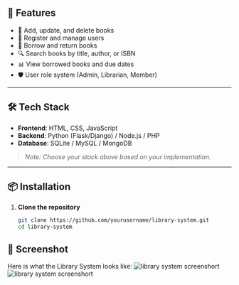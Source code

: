 ## 🚀 Features

- 📖 Add, update, and delete books
- 👤 Register and manage users
- 📅 Borrow and return books
- 🔍 Search books by title, author, or ISBN
- 📊 View borrowed books and due dates
- 🛡️ User role system (Admin, Librarian, Member)

---

## 🛠️ Tech Stack

- **Frontend**: HTML, CSS, JavaScript
- **Backend**: Python (Flask/Django) / Node.js / PHP
- **Database**: SQLite / MySQL / MongoDB

> _Note: Choose your stack above based on your implementation._

---

## 📦 Installation

1. **Clone the repository**
   ```bash
   git clone https://github.com/yourusername/library-system.git
   cd library-system

## 📸 Screenshot
Here is what the Library System looks like:
![library system screenshort](screenshort.png)
![library system screenshort](screenshort2.png)